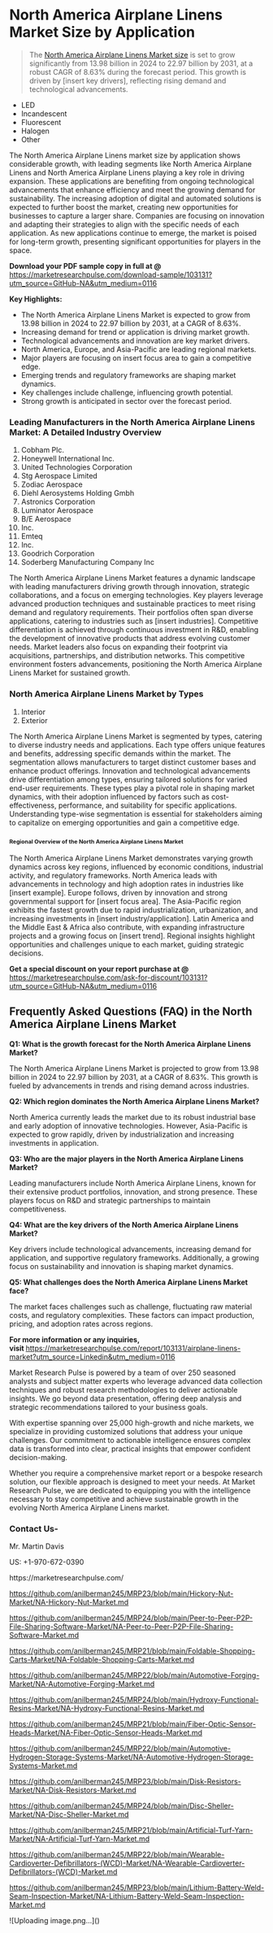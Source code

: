 <h1>North America Airplane Linens Market&nbsp;Size by Application</h1><blockquote><p>The <a href="https://marketresearchpulse.com/download-sample/103131?utm_source=GitHub-NA&amp;utm_medium=0116">North America Airplane Linens Market size</a> is set to grow significantly from 13.98 billion in 2024 to 22.97 billion by 2031, at a robust CAGR of 8.63% during the forecast period. This growth is driven by [insert key drivers], reflecting rising demand and technological advancements.</p></blockquote><ul><li>LED<li> Incandescent<li> Fluorescent<li> Halogen<li> Other</li></ul><p>The North America Airplane Linens market size by application shows considerable growth, with leading segments like North America Airplane Linens and North America Airplane Linens playing a key role in driving expansion. These applications are benefiting from ongoing technological advancements that enhance efficiency and meet the growing demand for sustainability. The increasing adoption of digital and automated solutions is expected to further boost the market, creating new opportunities for businesses to capture a larger share. Companies are focusing on innovation and adapting their strategies to align with the specific needs of each application. As new applications continue to emerge, the market is poised for long-term growth, presenting significant opportunities for players in the space.</p><p><strong>Download your PDF sample copy in full at @ </strong><a href="https://marketresearchpulse.com/download-sample/103131?utm_source=GitHub-NA&amp;utm_medium=0116">https://marketresearchpulse.com/download-sample/103131?utm_source=GitHub-NA&amp;utm_medium=0116</a></p><p><strong>Key Highlights: </strong></p><ul><li>The North America Airplane Linens Market is expected to grow from 13.98 billion in 2024 to 22.97 billion by 2031, at a CAGR of 8.63%.</li><li>Increasing demand for trend or application is driving market growth.</li><li>Technological advancements and innovation are key market drivers.</li><li>North America, Europe, and Asia-Pacific are leading regional markets.</li><li>Major players are focusing on insert focus area to gain a competitive edge.</li><li>Emerging trends and regulatory frameworks are shaping market dynamics.</li><li>Key challenges include challenge, influencing growth potential.</li><li>Strong growth is anticipated in sector over the forecast period.</li></ul><h3>Leading Manufacturers in the North America Airplane Linens Market: A Detailed Industry Overview</h3><ol><li>Cobham Plc.</li><li>Honeywell International Inc.</li><li>United Technologies Corporation</li><li>Stg Aerospace Limited</li><li>Zodiac Aerospace</li><li>Diehl Aerosystems Holding Gmbh</li><li>Astronics Corporation</li><li>Luminator Aerospace</li><li>B/E Aerospace</li><li>Inc.</li><li>Emteq</li><li>Inc.</li><li>Goodrich Corporation</li><li>Soderberg Manufacturing Company Inc</li></ol><div class="flex max-w-full flex-col flex-grow"><div class="min-h-8 text-message flex w-full flex-col items-end gap-2 whitespace-normal break-words [.text-message+&amp;]:mt-5" dir="auto" data-message-author-role="assistant" data-message-id="fd8432e4-4910-450d-b182-61b7bfb0a01f" data-message-model-slug="gpt-4o"><div class="flex w-full flex-col gap-1 empty:hidden first:pt-[3px]"><div class="markdown prose w-full break-words dark:prose-invert light"><p>The North America Airplane Linens Market features a dynamic landscape with leading manufacturers driving growth through innovation, strategic collaborations, and a focus on emerging technologies. Key players leverage advanced production techniques and sustainable practices to meet rising demand and regulatory requirements. Their portfolios often span diverse applications, catering to industries such as [insert industries]. Competitive differentiation is achieved through continuous investment in R&amp;D, enabling the development of innovative products that address evolving customer needs. Market leaders also focus on expanding their footprint via acquisitions, partnerships, and distribution networks. This competitive environment fosters advancements, positioning the North America Airplane Linens Market for sustained growth.</p></div></div></div></div><h3>North America Airplane Linens Market by Types</h3><ol><li>Interior<li> Exterior</li></ol><div class="flex max-w-full flex-col flex-grow"><div class="min-h-8 text-message flex w-full flex-col items-end gap-2 whitespace-normal break-words [.text-message+&amp;]:mt-5" dir="auto" data-message-author-role="assistant" data-message-id="084470be-0bb7-4664-bddf-5156b4f41249" data-message-model-slug="gpt-4o-mini"><div class="flex w-full flex-col gap-1 empty:hidden first:pt-[3px]"><div class="markdown prose w-full break-words dark:prose-invert light"><p>The North America Airplane Linens Market is segmented by types, catering to diverse industry needs and applications. Each type offers unique features and benefits, addressing specific demands within the market. The segmentation allows manufacturers to target distinct customer bases and enhance product offerings. Innovation and technological advancements drive differentiation among types, ensuring tailored solutions for varied end-user requirements. These types play a pivotal role in shaping market dynamics, with their adoption influenced by factors such as cost-effectiveness, performance, and suitability for specific applications. Understanding type-wise segmentation is essential for stakeholders aiming to capitalize on emerging opportunities and gain a competitive edge.</p></div></div></div></div><h3><span style="font-size: 11px;">Regional Overview of the North America Airplane Linens Market</span></h3><div class="flex max-w-full flex-col flex-grow"><div class="min-h-8 text-message flex w-full flex-col items-end gap-2 whitespace-normal break-words [.text-message+&amp;]:mt-5" dir="auto" data-message-author-role="assistant" data-message-id="e9038762-ce64-4e30-91c9-9bd413514231" data-message-model-slug="gpt-4o-mini"><div class="flex w-full flex-col gap-1 empty:hidden first:pt-[3px]"><div class="markdown prose w-full break-words dark:prose-invert light"><p>The North America Airplane Linens Market demonstrates varying growth dynamics across key regions, influenced by economic conditions, industrial activity, and regulatory frameworks. North America leads with advancements in technology and high adoption rates in industries like [insert example]. Europe follows, driven by innovation and strong governmental support for [insert focus area]. The Asia-Pacific region exhibits the fastest growth due to rapid industrialization, urbanization, and increasing investments in [insert industry/application]. Latin America and the Middle East &amp; Africa also contribute, with expanding infrastructure projects and a growing focus on [insert trend]. Regional insights highlight opportunities and challenges unique to each market, guiding strategic decisions.</p></div></div></div></div><p><strong>Get a special discount on your report purchase at @ </strong><a href="https://marketresearchpulse.com/ask-for-discount/103131?utm_source=GitHub-NA&amp;utm_medium=0116">https://marketresearchpulse.com/ask-for-discount/103131?utm_source=GitHub-NA&amp;utm_medium=0116</a></p><h2>Frequently Asked Questions (FAQ) in the North America Airplane Linens Market</h2><p><strong>Q1: What is the growth forecast for the North America Airplane Linens Market?</strong></p><p>The North America Airplane Linens Market is projected to grow from 13.98 billion in 2024 to 22.97 billion by 2031, at a CAGR of 8.63%. This growth is fueled by advancements in trends and rising demand across industries.</p><p><strong>Q2: Which region dominates the North America Airplane Linens Market?</strong></p><p>North America currently leads the market due to its robust industrial base and early adoption of innovative technologies. However, Asia-Pacific is expected to grow rapidly, driven by industrialization and increasing investments in application.</p><p><strong>Q3: Who are the major players in the North America Airplane Linens Market?</strong></p><p>Leading manufacturers include North America Airplane Linens, known for their extensive product portfolios, innovation, and strong presence. These players focus on R&amp;D and strategic partnerships to maintain competitiveness.</p><p><strong>Q4: What are the key drivers of the North America Airplane Linens Market?</strong></p><p>Key drivers include technological advancements, increasing demand for application, and supportive regulatory frameworks. Additionally, a growing focus on sustainability and innovation is shaping market dynamics.</p><p><strong>Q5: What challenges does the North America Airplane Linens Market face?</strong></p><p>The market faces challenges such as challenge, fluctuating raw material costs, and regulatory complexities. These factors can impact production, pricing, and adoption rates across regions.</p><p><strong>For more information or any inquiries, visit&nbsp;</strong><a href="https://marketresearchpulse.com/report/103131/airplane-linens-market?utm_source=Linkedin&utm_medium=0116">https://marketresearchpulse.com/report/103131/airplane-linens-market?utm_source=Linkedin&utm_medium=0116</a></p><p>Market Research Pulse is powered by a team of over 250 seasoned analysts and subject matter experts who leverage advanced data collection techniques and robust research methodologies to deliver actionable insights. We go beyond data presentation, offering deep analysis and strategic recommendations tailored to your business goals.</p><p>With expertise spanning over 25,000 high-growth and niche markets, we specialize in providing customized solutions that address your unique challenges. Our commitment to actionable intelligence ensures complex data is transformed into clear, practical insights that empower confident decision-making.</p><p>Whether you require a comprehensive market report or a bespoke research solution, our flexible approach is designed to meet your needs. At Market Research Pulse, we are dedicated to equipping you with the intelligence necessary to stay competitive and achieve sustainable growth in the evolving North America Airplane Linens market.</p><h3><strong>Contact Us-</strong></h3><p>Mr. Martin Davis</p><p>US: +1-970-672-0390</p><p>https://marketresearchpulse.com/</p><p><a href="https://github.com/anilberman245/MRP23/blob/main/Hickory-Nut-Market/NA-Hickory-Nut-Market.md">https://github.com/anilberman245/MRP23/blob/main/Hickory-Nut-Market/NA-Hickory-Nut-Market.md</a></p><p><a href="https://github.com/anilberman245/MRP24/blob/main/Peer-to-Peer-P2P-File-Sharing-Software-Market/NA-Peer-to-Peer-P2P-File-Sharing-Software-Market.md">https://github.com/anilberman245/MRP24/blob/main/Peer-to-Peer-P2P-File-Sharing-Software-Market/NA-Peer-to-Peer-P2P-File-Sharing-Software-Market.md</a></p><p><a href="https://github.com/anilberman245/MRP21/blob/main/Foldable-Shopping-Carts-Market/NA-Foldable-Shopping-Carts-Market.md">https://github.com/anilberman245/MRP21/blob/main/Foldable-Shopping-Carts-Market/NA-Foldable-Shopping-Carts-Market.md</a></p><p><a href="https://github.com/anilberman245/MRP22/blob/main/Automotive-Forging-Market/NA-Automotive-Forging-Market.md">https://github.com/anilberman245/MRP22/blob/main/Automotive-Forging-Market/NA-Automotive-Forging-Market.md</a></p><p><a href="https://github.com/anilberman245/MRP24/blob/main/Hydroxy-Functional-Resins-Market/NA-Hydroxy-Functional-Resins-Market.md">https://github.com/anilberman245/MRP24/blob/main/Hydroxy-Functional-Resins-Market/NA-Hydroxy-Functional-Resins-Market.md</a></p><p><a href="https://github.com/anilberman245/MRP21/blob/main/Fiber-Optic-Sensor-Heads-Market/NA-Fiber-Optic-Sensor-Heads-Market.md">https://github.com/anilberman245/MRP21/blob/main/Fiber-Optic-Sensor-Heads-Market/NA-Fiber-Optic-Sensor-Heads-Market.md</a></p><p><a href="https://github.com/anilberman245/MRP22/blob/main/Automotive-Hydrogen-Storage-Systems-Market/NA-Automotive-Hydrogen-Storage-Systems-Market.md">https://github.com/anilberman245/MRP22/blob/main/Automotive-Hydrogen-Storage-Systems-Market/NA-Automotive-Hydrogen-Storage-Systems-Market.md</a></p><p><a href="https://github.com/anilberman245/MRP23/blob/main/Disk-Resistors-Market/NA-Disk-Resistors-Market.md">https://github.com/anilberman245/MRP23/blob/main/Disk-Resistors-Market/NA-Disk-Resistors-Market.md</a></p><p><a href="https://github.com/anilberman245/MRP24/blob/main/Disc-Sheller-Market/NA-Disc-Sheller-Market.md">https://github.com/anilberman245/MRP24/blob/main/Disc-Sheller-Market/NA-Disc-Sheller-Market.md</a></p><p><a href="https://github.com/anilberman245/MRP21/blob/main/Artificial-Turf-Yarn-Market/NA-Artificial-Turf-Yarn-Market.md">https://github.com/anilberman245/MRP21/blob/main/Artificial-Turf-Yarn-Market/NA-Artificial-Turf-Yarn-Market.md</a></p><p><a href="https://github.com/anilberman245/MRP22/blob/main/Wearable-Cardioverter-Defibrillators-(WCD)-Market/NA-Wearable-Cardioverter-Defibrillators-(WCD)-Market.md">https://github.com/anilberman245/MRP22/blob/main/Wearable-Cardioverter-Defibrillators-(WCD)-Market/NA-Wearable-Cardioverter-Defibrillators-(WCD)-Market.md</a></p><p><a href="https://github.com/anilberman245/MRP23/blob/main/Lithium-Battery-Weld-Seam-Inspection-Market/NA-Lithium-Battery-Weld-Seam-Inspection-Market.md">https://github.com/anilberman245/MRP23/blob/main/Lithium-Battery-Weld-Seam-Inspection-Market/NA-Lithium-Battery-Weld-Seam-Inspection-Market.md</a></p>
![Uploading image.png…]()
